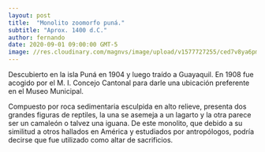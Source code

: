 ```yaml
---
layout: post
title:  "Monolito zoomorfo puná."
subtitle: "Aprox. 1400 d.C."
author: fernando
date: 2020-09-01 09:00:00 GMT-5
image: //res.cloudinary.com/magnvs/image/upload/v1577727255/ced7v8ya6pm0bfduxgmf.jpg
---
```

Descubierto en la isla Puná en 1904 y luego traído a Guayaquil. En 1908 fue acogido por el M. I. Concejo Cantonal para darle una ubicación preferente en el Museo Municipal.

Compuesto por roca sedimentaria esculpida en alto relieve, presenta dos grandes figuras de reptiles, la una se asemeja a un lagarto y la otra parece ser un camaleón o talvez una iguana. De este monolito, que debido a su similitud a otros hallados en América y estudiados por antropólogos, podría decirse que fue utilizado como altar de sacrificios.
